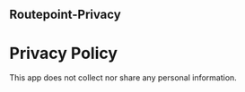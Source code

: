 ## Routepoint-Privacy

# Privacy Policy
This app does not collect nor share any personal information.
